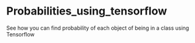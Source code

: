# Probabilities_using_tensorflow
See how you can find probability of each object of being in a class using Tensorflow

